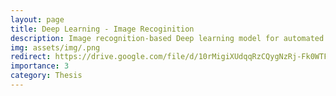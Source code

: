 ```yaml
---
layout: page
title: Deep Learning - Image Recoginition
description: Image recognition-based Deep learning model for automated defect detection removing the manual inspection
img: assets/img/.png
redirect: https://drive.google.com/file/d/10rMigiXUdqqRzCQygNzRj-Fk0WTF6Sa2/view
importance: 3
category: Thesis
---
```

